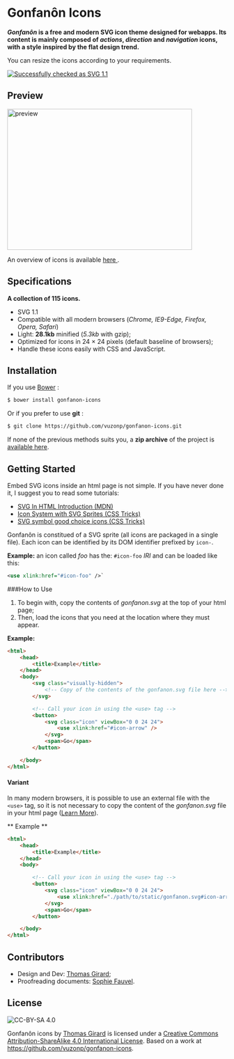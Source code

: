 # Gonfanôn Icons

**_Gonfanôn_ is a free and modern SVG icon theme designed for webapps. Its content is mainly composed of *actions*, *direction* and *navigation* icons, with a style inspired by the flat design trend.**

You can resize the icons according to your requirements.


[![Successfully checked as SVG 1.1](http://www.w3.org/Icons/valid-svg11-blue  "Checks the validity of the last update")](http://validator.w3.org/check?uri=https%3A%2F%2Fvuzonp.github.io%2Fgonfanon-icons%2Fgonfanon.svg)

## Preview

[<img src="https://i.imgur.com/jnAGvLS.png" alt="preview" width="424" height="324" />](https://vuzonp.github.io/gonfanon-icons/gonfanon.svg)

An overview of icons is available [here ](https://vuzonp.github.io/gonfanon-icons/gonfanon.svg).

## Specifications
**A collection of 115 icons.**

- SVG 1.1
- Compatible with all modern browsers (*Chrome, IE9-Edge, Firefox, Opera, Safari*)
- Light: **28.1kb** minified (*5.3kb*  with gzip);
- Optimized for icons in 24 × 24 pixels (default baseline of browsers);
- Handle these icons easily with CSS and JavaScript.

## Installation

If you use [Bower](http://bower.io/) :

```sh
$ bower install gonfanon-icons
```

Or if you prefer to use __git__ :

```sh
$ git clone https://github.com/vuzonp/gonfanon-icons.git
```

If none of the previous methods suits you, a **zip archive** of the project is [available here](https://github.com/vuzonp/gonfanon-icons/archive/master.zip).

## Getting Started

Embed SVG icons inside an html page is not simple. If you have never done it, I suggest you to read some tutorials:

- [SVG In HTML Introduction (MDN)](https://developer.mozilla.org/en-US/docs/SVG_In_HTML_Introduction)
- [Icon System with SVG Sprites (CSS Tricks)](https://css-tricks.com/svg-sprites-use-better-icon-fonts/)
- [SVG symbol good choice icons (CSS Tricks)](https://css-tricks.com/svg-symbol-good-choice-icons/)

Gonfanôn is constitued of a SVG sprite (all icons are packaged in a single file). Each icon can be identified by its DOM identifier prefixed by `icon-`.

**Example:** an icon called *foo* has the: `#icon-foo` <dfn title="Internationalized Resource Identifier">IRI</dfn> and can be loaded like this:
```svg
<use xlink:href="#icon-foo" />`
```

###How to Use
1. To begin with, copy the contents of *gonfanon.svg* at the top of your html page;
2. Then, load the icons that you need at the location where they must appear.

**Example:**
```html
<html>
	<head>
		<title>Example</title>
	</head>
	<body>
		<svg class="visually-hidden">
			<!-- Copy of the contents of the gonfanon.svg file here -->
		</svg>

		<!-- Call your icon in using the <use> tag -->
		<button>
			<svg class="icon" viewBox="0 0 24 24">
				<use xlink:href="#icon-arrow" />
			</svg>
			<span>Go</span>
		</button>

	</body>
</html>
```

#### Variant
In many modern browsers, it is possible to use an external file with the `<use>` tag, so it is not necessary to copy the content of the *gonfanon.svg* file in your html page ([Learn More](https://css-tricks.com/svg-use-external-source/)).

** Example **
```html
<html>
	<head>
		<title>Example</title>
	</head>
	<body>

		<!-- Call your icon in using the <use> tag -->
		<button>
			<svg class="icon" viewBox="0 0 24 24">
				<use xlink:href="./path/to/static/gonfanon.svg#icon-arrow" />
			</svg>
			<span>Go</span>
		</button>

	</body>
</html>
```

## Contributors

- Design and Dev: [Thomas Girard](https://twitter.com/vuzonp);
- Proofreading documents: [Sophie Fauvel](https://twitter.com/SophieFauvel).

## License

![CC-BY-SA 4.0](https://i.creativecommons.org/l/by-sa/4.0/88x31.png)

Gonfanôn icons by [Thomas Girard](http://www.thomasgirard.fr/) is licensed under a [Creative Commons Attribution-ShareAlike 4.0 International License](http://creativecommons.org/licenses/by-sa/4.0/).
Based on a work at https://github.com/vuzonp/gonfanon-icons.
